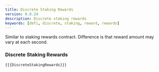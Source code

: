 ```yaml
---
title: Discrete Staking Rewards
version: 0.8.24
description: Discrete staking rewards
keywords: [defi, discrete, staking, reward, rewards]
---
```


Similar to staking rewards contract. Difference is that reward amount may vary at each second.

### Discrete Staking Rewards

```solidity
{{{DiscreteStakingRewards}}}
```
